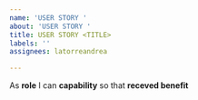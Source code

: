 ```yaml
---
name: 'USER STORY '
about: 'USER STORY '
title: USER STORY <TITLE>
labels: ''
assignees: latorreandrea

---
```


As **role** I can **capability** so that **receved benefit**
